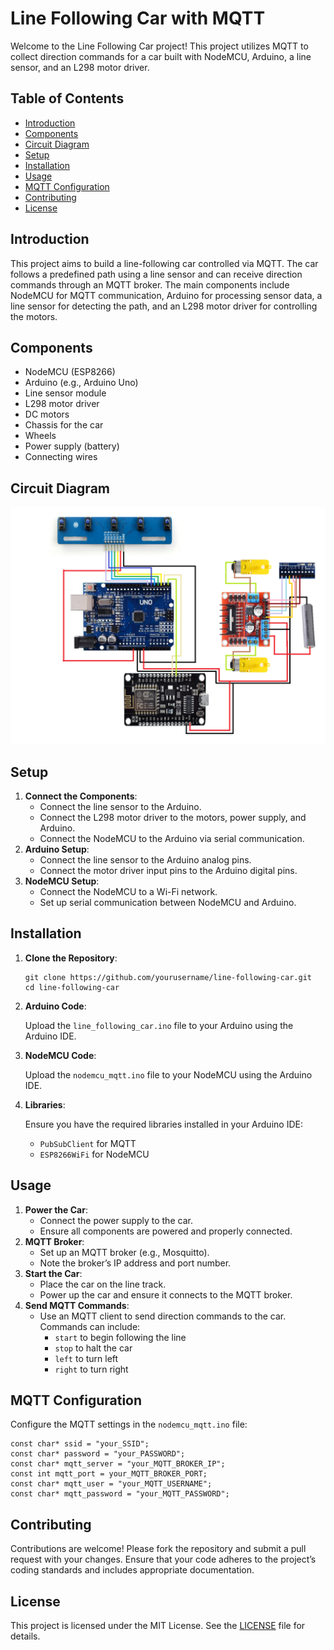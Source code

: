 <!DOCTYPE html>
<html lang="en">
<head>
    <meta charset="UTF-8">
    <meta name="viewport" content="width=device-width, initial-scale=1.0">
</head>
<body>

<h1>Line Following Car with MQTT</h1>

<p>Welcome to the Line Following Car project! This project utilizes MQTT to collect direction commands for a car built with NodeMCU, Arduino, a line sensor, and an L298 motor driver.</p>

<h2>Table of Contents</h2>
<ul>
    <li><a href="#introduction">Introduction</a></li>
    <li><a href="#components">Components</a></li>
    <li><a href="#circuit-diagram">Circuit Diagram</a></li>
    <li><a href="#setup">Setup</a></li>
    <li><a href="#installation">Installation</a></li>
    <li><a href="#usage">Usage</a></li>
    <li><a href="#mqtt-configuration">MQTT Configuration</a></li>
    <li><a href="#contributing">Contributing</a></li>
    <li><a href="#license">License</a></li>
</ul>

<h2 id="introduction">Introduction</h2>
<p>This project aims to build a line-following car controlled via MQTT. The car follows a predefined path using a line sensor and can receive direction commands through an MQTT broker. The main components include NodeMCU for MQTT communication, Arduino for processing sensor data, a line sensor for detecting the path, and an L298 motor driver for controlling the motors.</p>

<h2 id="components">Components</h2>
<ul>
    <li>NodeMCU (ESP8266)</li>
    <li>Arduino (e.g., Arduino Uno)</li>
    <li>Line sensor module</li>
    <li>L298 motor driver</li>
    <li>DC motors</li>
    <li>Chassis for the car</li>
    <li>Wheels</li>
    <li>Power supply (battery)</li>
    <li>Connecting wires</li>
</ul>

<h2 id="circuit-diagram">Circuit Diagram</h2>
<p><img src="Car_Sketch.png" alt="Circuit Diagram"></p>

<h2 id="setup">Setup</h2>
<ol>
    <li><strong>Connect the Components</strong>:
        <ul>
            <li>Connect the line sensor to the Arduino.</li>
            <li>Connect the L298 motor driver to the motors, power supply, and Arduino.</li>
            <li>Connect the NodeMCU to the Arduino via serial communication.</li>
        </ul>
    </li>
    <li><strong>Arduino Setup</strong>:
        <ul>
            <li>Connect the line sensor to the Arduino analog pins.</li>
            <li>Connect the motor driver input pins to the Arduino digital pins.</li>
        </ul>
    </li>
    <li><strong>NodeMCU Setup</strong>:
        <ul>
            <li>Connect the NodeMCU to a Wi-Fi network.</li>
            <li>Set up serial communication between NodeMCU and Arduino.</li>
        </ul>
    </li>
</ol>

<h2 id="installation">Installation</h2>
<ol>
    <li><strong>Clone the Repository</strong>:
        <pre><code>git clone https://github.com/yourusername/line-following-car.git
cd line-following-car</code></pre>
    </li>
    <li><strong>Arduino Code</strong>:
        <p>Upload the <code>line_following_car.ino</code> file to your Arduino using the Arduino IDE.</p>
    </li>
    <li><strong>NodeMCU Code</strong>:
        <p>Upload the <code>nodemcu_mqtt.ino</code> file to your NodeMCU using the Arduino IDE.</p>
    </li>
    <li><strong>Libraries</strong>:
        <p>Ensure you have the required libraries installed in your Arduino IDE:</p>
        <ul>
            <li><code>PubSubClient</code> for MQTT</li>
            <li><code>ESP8266WiFi</code> for NodeMCU</li>
        </ul>
    </li>
</ol>

<h2 id="usage">Usage</h2>
<ol>
    <li><strong>Power the Car</strong>:
        <ul>
            <li>Connect the power supply to the car.</li>
            <li>Ensure all components are powered and properly connected.</li>
        </ul>
    </li>
    <li><strong>MQTT Broker</strong>:
        <ul>
            <li>Set up an MQTT broker (e.g., Mosquitto).</li>
            <li>Note the broker’s IP address and port number.</li>
        </ul>
    </li>
    <li><strong>Start the Car</strong>:
        <ul>
            <li>Place the car on the line track.</li>
            <li>Power up the car and ensure it connects to the MQTT broker.</li>
        </ul>
    </li>
    <li><strong>Send MQTT Commands</strong>:
        <ul>
            <li>Use an MQTT client to send direction commands to the car. Commands can include:
                <ul>
                    <li><code>start</code> to begin following the line</li>
                    <li><code>stop</code> to halt the car</li>
                    <li><code>left</code> to turn left</li>
                    <li><code>right</code> to turn right</li>
                </ul>
            </li>
        </ul>
    </li>
</ol>

<h2 id="mqtt-configuration">MQTT Configuration</h2>
<p>Configure the MQTT settings in the <code>nodemcu_mqtt.ino</code> file:</p>
<pre><code>const char* ssid = "your_SSID";
const char* password = "your_PASSWORD";
const char* mqtt_server = "your_MQTT_BROKER_IP";
const int mqtt_port = your_MQTT_BROKER_PORT;
const char* mqtt_user = "your_MQTT_USERNAME";
const char* mqtt_password = "your_MQTT_PASSWORD";</code></pre>

<h2 id="contributing">Contributing</h2>
<p>Contributions are welcome! Please fork the repository and submit a pull request with your changes. Ensure that your code adheres to the project’s coding standards and includes appropriate documentation.</p>

<h2 id="license">License</h2>
<p>This project is licensed under the MIT License. See the <a href="LICENSE">LICENSE</a> file for details.</p>

</body>
</html>
